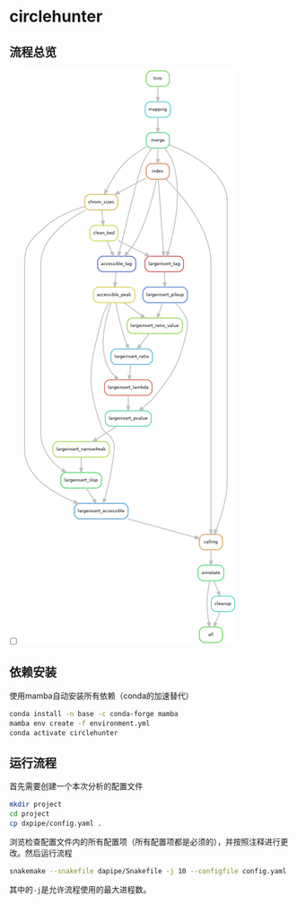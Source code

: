 # circlehunter

## 流程总览

* [ ] ![images/rulegraph.png](images/rulegraph.png)

## 依赖安装

使用mamba自动安装所有依赖（conda的加速替代）

```bash
conda install -n base -c conda-forge mamba
mamba env create -f environment.yml
conda activate circlehunter
```

## 运行流程

首先需要创建一个本次分析的配置文件

```bash
mkdir project
cd project
cp dxpipe/config.yaml .
```

浏览检查配置文件内的所有配置项（所有配置项都是必须的），并按照注释进行更改。然后运行流程

```bash
snakemake --snakefile dapipe/Snakefile -j 10 --configfile config.yaml
```

其中的`-j`是允许流程使用的最大进程数。
